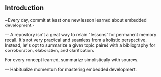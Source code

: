## Introduction

~Every day, commit at least one new lesson learned about embedded development.~

--
A repository isn't a great way to retain "lessons" for permanent memory recall. It's not very practical and seamless from a holistic perspective. Instead, let's opt to summarize a given topic paired with a bibliography for corroboration, elaboration, and clarification.   

For every concept learned, summarize simplistically with sources.    

--
Habitualize momentum for mastering embedded development.    


